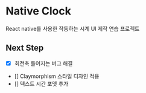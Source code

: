 # Native Clock

React native를 사용한 작동하는 시계 UI 제작 연습 프로젝트

## Next Step
- [x] 회전축 틀어지는 버그 해결
- [] Claymorphism 스타일 디자인 적용
- [] 텍스트 시간 포멧 추가